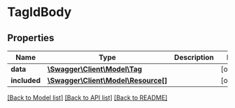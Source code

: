 # TagIdBody

## Properties
Name | Type | Description | Notes
------------ | ------------- | ------------- | -------------
**data** | [**\Swagger\Client\Model\Tag**](Tag.md) |  | [optional] 
**included** | [**\Swagger\Client\Model\Resource[]**](Resource.md) |  | [optional] 

[[Back to Model list]](../../README.md#documentation-for-models) [[Back to API list]](../../README.md#documentation-for-api-endpoints) [[Back to README]](../../README.md)

